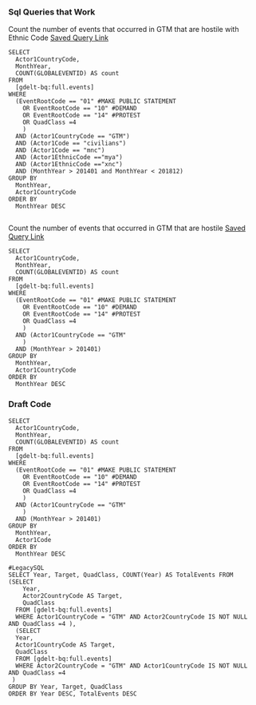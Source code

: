 ### Sql Queries that Work

Count the number of events that occurred in GTM that are hostile with Ethnic Code [Saved Query Link](https://bigquery.cloud.google.com/savedquery/955477384685:87007a0dfe024cf59618f0f89931ec2c)
~~~
SELECT
  Actor1CountryCode,
  MonthYear,
  COUNT(GLOBALEVENTID) AS count
FROM
  [gdelt-bq:full.events]
WHERE
  (EventRootCode == "01" #MAKE PUBLIC STATEMENT
    OR EventRootCode == "10" #DEMAND
    OR EventRootCode == "14" #PROTEST
    OR QuadClass =4
    )
  AND (Actor1CountryCode == "GTM")
  AND (Actor1Code == "civilians")
  AND (Actor1Code == "mnc")
  AND (Actor1EthnicCode =="mya")
  AND (Actor1EthnicCode =="xnc")
  AND (MonthYear > 201401 and MonthYear < 201812)
GROUP BY
  MonthYear,
  Actor1CountryCode
ORDER BY
  MonthYear DESC


~~~



Count the number of events that occurred in GTM that are hostile [Saved Query Link](https://bigquery.cloud.google.com/savedquery/955477384685:79fa75e784f049b79538bfa22645856a)
~~~
SELECT
  Actor1CountryCode,
  MonthYear,
  COUNT(GLOBALEVENTID) AS count
FROM
  [gdelt-bq:full.events]
WHERE
  (EventRootCode == "01" #MAKE PUBLIC STATEMENT
    OR EventRootCode == "10" #DEMAND
    OR EventRootCode == "14" #PROTEST
    OR QuadClass =4
    )
  AND (Actor1CountryCode == "GTM"
    )
  AND (MonthYear > 201401)
GROUP BY
  MonthYear,
  Actor1CountryCode
ORDER BY
  MonthYear DESC
~~~  



### Draft Code
~~~
SELECT
  Actor1CountryCode,
  MonthYear,
  COUNT(GLOBALEVENTID) AS count
FROM
  [gdelt-bq:full.events]
WHERE
  (EventRootCode == "01" #MAKE PUBLIC STATEMENT
    OR EventRootCode == "10" #DEMAND
    OR EventRootCode == "14" #PROTEST
    OR QuadClass =4
    )
  AND (Actor1CountryCode == "GTM"
    )
  AND (MonthYear > 201401)
GROUP BY
  MonthYear,
  Actor1Code
ORDER BY
  MonthYear DESC

~~~

~~~
#LegacySQL
SELECT Year, Target, QuadClass, COUNT(Year) AS TotalEvents FROM
(SELECT 
    Year,
    Actor2CountryCode AS Target,
    QuadClass 
  FROM [gdelt-bq:full.events]
  WHERE Actor1CountryCode = "GTM" AND Actor2CountryCode IS NOT NULL AND QuadClass =4 ), 
  (SELECT
  Year,
  Actor1CountryCode AS Target,
  QuadClass
  FROM [gdelt-bq:full.events]
  WHERE Actor2CountryCode = "GTM" AND Actor1CountryCode IS NOT NULL AND QuadClass =4
 )
GROUP BY Year, Target, QuadClass
ORDER BY Year DESC, TotalEvents DESC
~~~
